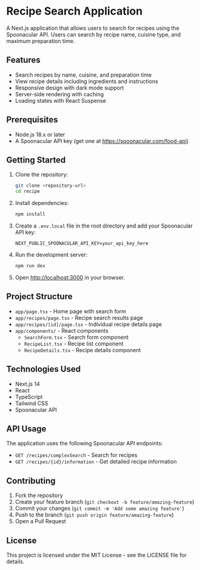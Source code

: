 # Recipe Search Application

A Next.js application that allows users to search for recipes using the Spoonacular API. Users can search by recipe name, cuisine type, and maximum preparation time.

## Features

- Search recipes by name, cuisine, and preparation time
- View recipe details including ingredients and instructions
- Responsive design with dark mode support
- Server-side rendering with caching
- Loading states with React Suspense

## Prerequisites

- Node.js 18.x or later
- A Spoonacular API key (get one at https://spoonacular.com/food-api)

## Getting Started

1. Clone the repository:
   ```bash
   git clone <repository-url>
   cd recipe
   ```

2. Install dependencies:
   ```bash
   npm install
   ```

3. Create a `.env.local` file in the root directory and add your Spoonacular API key:
   ```
   NEXT_PUBLIC_SPOONACULAR_API_KEY=your_api_key_here
   ```

4. Run the development server:
   ```bash
   npm run dev
   ```

5. Open [http://localhost:3000](http://localhost:3000) in your browser.

## Project Structure

- `app/page.tsx` - Home page with search form
- `app/recipes/page.tsx` - Recipe search results page
- `app/recipes/[id]/page.tsx` - Individual recipe details page
- `app/components/` - React components
  - `SearchForm.tsx` - Search form component
  - `RecipeList.tsx` - Recipe list component
  - `RecipeDetails.tsx` - Recipe details component

## Technologies Used

- Next.js 14
- React
- TypeScript
- Tailwind CSS
- Spoonacular API

## API Usage

The application uses the following Spoonacular API endpoints:

- `GET /recipes/complexSearch` - Search for recipes
- `GET /recipes/{id}/information` - Get detailed recipe information

## Contributing

1. Fork the repository
2. Create your feature branch (`git checkout -b feature/amazing-feature`)
3. Commit your changes (`git commit -m 'Add some amazing feature'`)
4. Push to the branch (`git push origin feature/amazing-feature`)
5. Open a Pull Request

## License

This project is licensed under the MIT License - see the LICENSE file for details.
